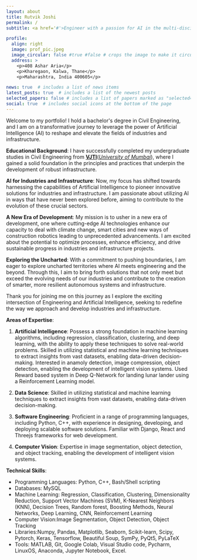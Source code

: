 ```yaml
---
layout: about
title: Rutvik Joshi
permalink: /
subtitle: <a href='#'>Engineer with a passion for AI in the multi-disciplinary field</a>. 

profile:
  align: right
  image: prof_pic.jpeg
  image_circular: false #true #false # crops the image to make it circular
  address: >
    <p>408 Ashar Aria</p>
    <p>Kharegaon, Kalwa, Thane</p>
    <p>Maharashtra, India 400605</p>

news: true  # includes a list of news items
latest_posts: true  # includes a list of the newest posts
selected_papers: false # includes a list of papers marked as "selected={true}"
social: true  # includes social icons at the bottom of the page
---
```


Welcome to my portfolio! I hold a bachelor's degree in Civil Engineering, and I am on a transformative journey to leverage the power of Artificial Intelligence (AI) to reshape and elevate the fields of industries and infrastructure.

**Educational Background**:
I have successfully completed my undergraduate studies in Civil Engineering from [**VJTI**](https://vjti.ac.in/)([*University of Mumbai*](https://www.bing.com/ck/a?!&&p=39b698e33800fd68JmltdHM9MTcwMjI1MjgwMCZpZ3VpZD0wM2Q3OTUzOS1jYmJkLTZiODMtMDA4ZS04NjcwY2EwZjZhMDkmaW5zaWQ9NTIzMw&ptn=3&ver=2&hsh=3&fclid=03d79539-cbbd-6b83-008e-8670ca0f6a09&psq=university+of+mumbai&u=a1aHR0cHM6Ly9tdS5hYy5pbi8&ntb=1)), where I gained a solid foundation in the principles and practices that underpin the development of robust infrastructure.

**AI for Industries and Infrastructure**:
Now, my focus has shifted towards harnessing the capabilities of Artificial Intelligence to pioneer innovative solutions for industries and infrastructure. I am passionate about utilizing AI in ways that have never been explored before, aiming to contribute to the evolution of these crucial sectors.

**A New Era of Development**:
My mission is to usher in a new era of development, one where cutting-edge AI technologies enhance our capacity to deal with climate change, smart cities and new ways of construction robotics leading to unprecedented advancements. I am excited about the potential to optimize processes, enhance efficiency, and drive sustainable progress in industries and infrastructure projects.

**Exploring the Uncharted**:
With a commitment to pushing boundaries, I am eager to explore uncharted territories where AI meets engineering and the beyond. Through this, I aim to bring forth solutions that not only meet but exceed the evolving needs of our industries and contribute to the creation of smarter, more resilient autonomous systems and infrastructure.

Thank you for joining me on this journey as I explore the exciting intersection of Engineering and Artificial Intelligence, seeking to redefine the way we approach and develop industries and infrastructure.

**Areas of Expertise**:

1. **Artificial Intelligence**: Possess a strong foundation in machine learning algorithms, including regression, classification, clustering, and deep learning, with the ability to apply these techniques to solve real-world problems. Skilled in utilizing statistical and machine learning techniques to extract insights from vast datasets, enabling data-driven decision-making. Interested in anamoly detection, image compression, object detection, enabling the development of intelligent vision systems. Used Reward based system in Deep Q-Network for landing lunar lander using a Reinforcement Learning model.

2. **Data Science**: Skilled in utilizing statistical and machine learning techniques to extract insights from vast datasets, enabling data-driven decision-making.

3. **Software Engineering**: Proficient in a range of programming languages, including Python, C++, with experience in designing, developing, and deploying scalable software solutions. Familiar with Django, React and Threejs frameworks for web development.

4. **Computer Vision**: Expertise in image segmentation, object detection, and object tracking, enabling the development of intelligent vision systems.

**Technical Skills**:

+ Programming Languages: Python, C++, Bash/Shell scripting <!-- ,JAVA -->
+ Databases: MySQL <!--, SQL Server, Azure Cosmos DB, Firebase, MongoDB, Oracle Cloud--> <!-- •Big data ecosystem and cloud:Apache Spark, Azure(Basic) -->
+ Machine Learning: Regression, Classification, Clustering, Dimensionality Reduction, Support Vector Machines (SVM), K-Nearest Neighbors (KNN), Decision Trees, Random forest, Boosting Methods, Neural Networks, Deep Learning, CNN, Reinforcement Learning <!--,, RNN, LSTM, GRU, VAE, GAN, Statistics, Probability Distribution  -->
+ Computer Vision:Image Segmentation, Object Detection, Object Tracking
+ Libraries:Numpy, Pandas, Matplotlib, Seaborn, Scikit-learn, Scipy, Pytorch, Keras, Tensorflow, Beautiful Soup, SymPy, PyQt5, PyLaTeX
+ Tools: MATLAB, Git, Google Colab, Visual Studio code, Pycharm, LinuxOS, Anaconda, Jupyter Notebook, Excel. <!-- Azure Databricks, Jira, Bitbucket, Confluence, -->
<!-- Management Information Systems - Competencies: A/B Testing, Teamwork, Agile, Customer-obsessed, Scrum, Analytical, Leadership, Critical ThinkingGreetings -->

<!-- Text can be **bold**, _italic_, or ~~strikethrough~~. -->

<!-- **Important links** -->
<!-- 1. [**Machine Learning roadmap**](https://rutvikjoshi63.github.io/blogs/Machine-Learning-roadmap/). -->

<!-- 1. [**Machine Learning roadmap**](https://rutvikjoshi63.github.io/blog/2023/Machine-Learning-roadmap/). -->

<!-- Check out this blog [https://www.robotixwithsina.com/8-machine-learning-books-for-beginners-in-2023/?ref=robotixwithsina-newsletter](Ml/Dl textbook by Sina) -->
<!-- 2. [**Masters**](https://rutvikjoshi63.github.io/blog/2023/Masters/) -->

<!-- 6. [**discord**](https://discord.com/channels/759039091433013309/759039091433013312) -->

<!-- [Stanford Engineering Everywhere-Introduction to Robotics](https://see.stanford.edu/Course/CS223A) -->

<!-- There should be whitespace between paragraphs. -->

<!-- The code is already in, just name your picture `prof_pic.jpg` and put it in the `img/` folder. -->

<!-- Put your address / P.O. box / other info right below your picture. You can also disable any of these elements by editing `profile` property of the YAML header of your `_pages/about.md`. Edit `_bibliography/papers.bib` and Jekyll will render your [publications page](/al-folio/publications/) automatically.

Link to your social media connections, too. This theme is set up to use [Font Awesome icons](http://fortawesome.github.io/Font-Awesome/) and [Academicons](https://jpswalsh.github.io/academicons/), like the ones below. Add your Facebook, Twitter, LinkedIn, Google Scholar, or just disable all of them. -->


<!-- {% highlight ruby %}
>sudo bundle install \\
>jekyll serve
>git add --all -- :\!startjekyll
{% endhighlight %} -->
